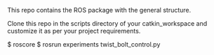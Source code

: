 This repo contains the ROS package with the general structure.

Clone this repo in the scripts directory of your catkin_workspace and customize it as per your project requirements.

$ roscore
$ rosrun experiments twist_bolt_control.py


